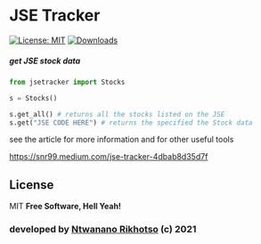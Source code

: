 # JSE Tracker

[![License: MIT](https://img.shields.io/badge/License-MIT-yellow.svg)](https://opensource.org/licenses/MIT)
[![Downloads](https://pepy.tech/badge/jsetracker)](https://pepy.tech/project/jsetracker)



##### get JSE stock data

###

###

```python
from jsetracker import Stocks

s = Stocks()

s.get_all() # returns all the stocks listed on the JSE
s.get("JSE CODE HERE") # returns the specified the Stock data
```

see the article for more information and for other useful tools

https://snr99.medium.com/jse-tracker-4dbab8d35d7f

## License

MIT
**Free Software, Hell Yeah!**

### developed by [Ntwanano Rikhotso](http://ntwanano.me) (c) 2021
